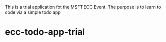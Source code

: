 This is a trial application fot the MSFT ECC Event. 
The purpose is to learn to code via a simple todo app
# ecc-todo-app-trial
